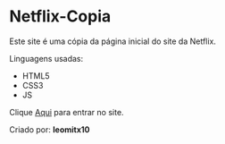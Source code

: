 # Netflix-Copia
Este site é uma cópia da página inicial do site da Netflix.

  Linguagens usadas:
 - HTML5
 - CSS3
 - JS
  
  Clique <a href="https://leomitx10.github.io/Netflix-Copia/" target="_blank">Aqui</a> para entrar no site.
  
  Criado por: <b>leomitx10</b>
